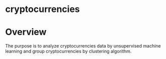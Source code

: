 # cryptocurrencies

# Overview
The purpose is to analyze cryptocurrencies data by unsupervised machine learning and group cryptocurrencies by clustering algorithm.